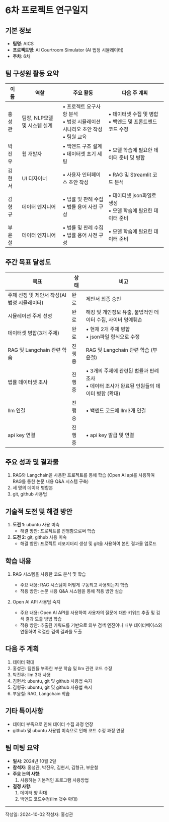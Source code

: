 # 6차 프로젝트 연구일지

## 기본 정보

- **팀명**: AICS
- **프로젝트명**: AI Courtroom Simulator (AI 법정 시뮬레이터)
- **주차**: 6차

## 팀 구성원 활동 요약

| 이름    | 역할   | 주요 활동                | 다음 주 계획             |
| ------- | ------ | ------------------------ | ------------------------ |
|  홍성관 | 팀장, NLP모델 및 시스템 설계 | • 프로젝트 요구사항 분석 <br> • 법정 시뮬레이션 시나리오 초안 작성 <br> • 팀원 교육 | • 데이터셋 수집 및 병합 <br> • 백엔드 및 프론트엔드 코드 수정 |
|  박진우 | 웹 개발자 | • 백엔드 구조 설계 <br> • 데이터셋 초기 세팅 | • 모델 학습에 필요한 데이터 준비 및 병합 |
|  김현서 | UI 디자이너 | • 사용자 인터페이스 초안 작성 <br> | • RAG 및 Streamlit 코드 분석 |
|  김형규 | 데이터 엔지니어 | • 법률 및 판례 수집 <br> • 법률 용어 사전 구성 <br> | • 데이터셋 json파일로 생성 <br> • 모델 학습에 필요한 데이터 준비 |
|  부윤철 | 데이터 엔지니어 | • 법률 및 판례 수집 <br> • 법률 용어 사전 구성 <br> | • 모델 학습에 필요한 데이터 준비 |


## 주간 목표 달성도

| 목표    | 상태               | 비고        |
| ------- | ------------------ | ----------- |
| 주제 선정 및 제안서 작성(AI 법정 시뮬레이터) | 완료 | 제안서 최종 승인 |
| 시뮬레이션 주제 선정 | 완료 | 해킹 및 개인정보 유출, 불법적인 데이터 수집, 사이버 명예훼손|
| 데이터셋 병합(3개 주제) | 완료 | • 현재 2개 주제 병합 <br> • json파일 형식으로 수정 |
| RAG 및 Langchain 관련 학습 | 진행중 | RAG 및 Langchain 관련 학습 (부윤철) |
| 법률 데이터셋 조사 | 진행중 | • 3개의 주제에 관련된 법률과 판례 조사 <br> • 데이터 조사가 완료된 인원들의 데이터 병합 (확대) |
| llm 연결 | 진행중 | • 백엔드 코드에 llm3개 연결 |
| api key 연결 | 진행중 | • api key 발급 및 연결 |

## 주요 성과 및 결과물

1. RAG와 Langchain을 사용한 프로젝트를 통해 학습 (Open AI api를 사용하여 RAG를 통한 논문 내용 Q&A 시스템 구축)
2. 세 명의 데이터 병합본
3. git, github 사용법

## 기술적 도전 및 해결 방안

1. **도전 1**: ubuntu 사용 미숙
   - 해결 방안: 프로젝트를 진행함으로써 학습
2. **도전 2**: git, github 사용 미숙
   - 해결 방안: 프로젝트 레포지터리 생성 및 git을 사용하여 본인 결과물 업로드

## 학습 내용

   1. RAG 시스템을 사용한 코드 분석 및 학습
      - 주요 내용: RAG 시스템이 어떻게 구동되고 사용되는지 학습
      - 적용 방안: 논문 내용 Q&A 시스템을 통해 적용 방안 실습

   2. Open AI API 사용법 숙지
      - 주요 내용: Open AI API를 사용하여 사용자의 질문에 대한 키워드 추출 및 검색 결과 도출 방법 학습
      - 적용 방안: 추출된 키워드를 기반으로 외부 검색 엔진이나 내부 데이터베이스와 연동하여 적절한 검색 결과를 도출

## 다음 주 계획

1. 데이터 확대
2. 홍성관: 팀원들 부족한 부분 학습 및 llm 관련 코드 수정
3. 박진우: llm 3개 사용
4. 김현서: ubuntu, git 및 github 사용법 숙지
5. 김형규: ubuntu, git 및 github 사용법 숙지
6. 부윤철: RAG, Langchain 학습

## 기타 특이사항

- 데이터 부족으로 인해 데이터 수집 과정 연장 
- github 및 ubuntu 사용법 미숙으로 인해 코드 수정 과정 연장

## 팀 미팅 요약

- **일시**: 2024년 10월 2일
- **참석자**: 홍성관, 박진우, 김현서, 김형규, 부윤철
- **주요 논의 사항**:
  1. 사용하는 기본적인 프로그램 사용방법
- **결정 사항**:
  1. 데이터 양 확대
  2. 백엔드 코드수정(llm 갯수 확대)

---

작성일: 2024-10-02
작성자: 홍성관

